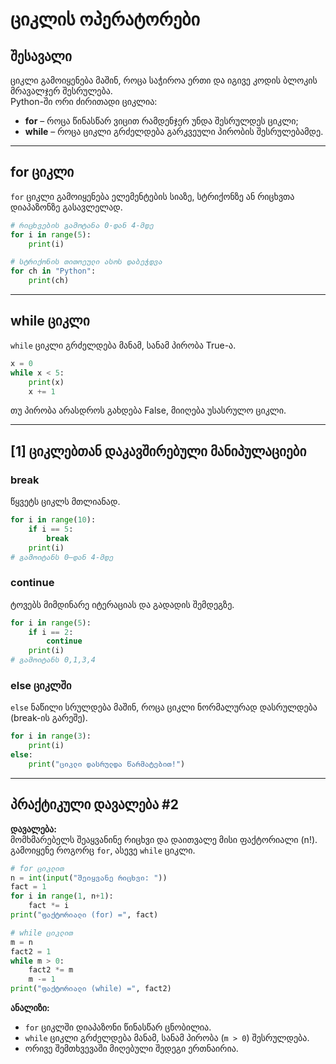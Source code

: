 # ციკლის ოპერატორები

## შესავალი
ციკლი გამოიყენება მაშინ, როცა საჭიროა ერთი და იგივე კოდის ბლოკის მრავალჯერ შესრულება.  
Python-ში ორი ძირითადი ციკლია:
- **for** – როცა წინასწარ ვიცით რამდენჯერ უნდა შესრულდეს ციკლი;
- **while** – როცა ციკლი გრძელდება გარკვეული პირობის შესრულებამდე.

---

## for ციკლი
`for` ციკლი გამოიყენება ელემენტების სიაზე, სტრიქონზე ან რიცხვთა დიაპაზონზე გასავლელად.

```python
# რიცხვების გამოტანა 0-დან 4-მდე
for i in range(5):
    print(i)
```

```python
# სტრიქონის თითოეული ასოს დაბეჭდვა
for ch in "Python":
    print(ch)
```

---

## while ციკლი
`while` ციკლი გრძელდება მანამ, სანამ პირობა True-ა.

```python
x = 0
while x < 5:
    print(x)
    x += 1
```

თუ პირობა არასდროს გახდება False, მიიღება უსასრულო ციკლი.

---

## [1] ციკლებთან დაკავშირებული მანიპულაციები

### break
წყვეტს ციკლს მთლიანად.
```python
for i in range(10):
    if i == 5:
        break
    print(i)
# გამოიტანს 0–დან 4-მდე
```

### continue
ტოვებს მიმდინარე იტერაციას და გადადის შემდეგზე.
```python
for i in range(5):
    if i == 2:
        continue
    print(i)
# გამოიტანს 0,1,3,4
```

### else ციკლში
`else` ნაწილი სრულდება მაშინ, როცა ციკლი ნორმალურად დასრულდება (break-ის გარეშე).

```python
for i in range(3):
    print(i)
else:
    print("ციკლი დასრულდა წარმატებით!")
```

---

## პრაქტიკული დავალება #2

**დავალება:**  
მომხმარებელს შეაყვანინე რიცხვი და დაითვალე მისი ფაქტორიალი (n!).  
გამოიყენე როგორც `for`, ასევე `while` ციკლი.

```python
# for ციკლით
n = int(input("შეიყვანე რიცხვი: "))
fact = 1
for i in range(1, n+1):
    fact *= i
print("ფაქტორიალი (for) =", fact)

# while ციკლით
m = n
fact2 = 1
while m > 0:
    fact2 *= m
    m -= 1
print("ფაქტორიალი (while) =", fact2)
```

**ანალიზი:**  
- `for` ციკლში დიაპაზონი წინასწარ ცნობილია.  
- `while` ციკლი გრძელდება მანამ, სანამ პირობა (`m > 0`) შესრულდება.  
- ორივე შემთხვევაში მიღებული შედეგი ერთნაირია.
